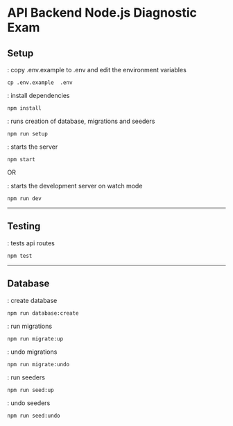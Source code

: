 # API Backend Node.js Diagnostic Exam

## Setup

: copy .env.example to .env and edit the environment variables

`cp .env.example  .env`

: install dependencies

`npm install`

: runs creation of database, migrations and seeders

`npm run setup`

: starts the server

`npm start`

OR

: starts the development server on watch mode

`npm run dev`

---

## Testing

: tests api routes

`npm test`

---

## Database

: create database

`npm run database:create`

: run migrations

`npm run migrate:up`

: undo migrations

`npm run migrate:undo`

: run seeders

`npm run seed:up`

: undo seeders

`npm run seed:undo`
